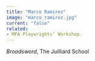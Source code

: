 ```yaml
---
title: "Marco Ramirez"
image: "marco_ramirez.jpg"
current: "false"
related:
- MFA Playwrights’ Workshop
---
```


*Broadsword*, The Juilliard School
